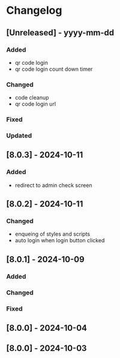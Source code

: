 # Changelog
## [Unreleased] - yyyy-mm-dd

### Added
- qr code login
- qr code login count down timer

### Changed
- code cleanup
- qr code login url

### Fixed

### Updated

## [8.0.3] - 2024-10-11


### Added
- redirect to admin check screen

## [8.0.2] - 2024-10-11


### Changed
- enqueing of styles and scripts
- auto login when login button clicked

## [8.0.1] - 2024-10-09


### Added

### Changed

### Fixed

## [8.0.0] - 2024-10-04


## [8.0.0] - 2024-10-03
